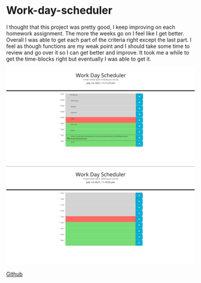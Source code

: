 # Work-day-scheduler

I thought that this project was pretty good, I keep improving on each homework assignment. The more the weeks go on I feel like I get better. 
Overall I was able to get each part of the criteria right except the last part. I feel as though functions are my weak point and I should
take some time to review and go over it so I can get better and improve. It took me a while to get the time-blocks right but eventually I was able to get it. 

![my screenshot](images/workday-1.png)
![my screenshot](images/workday-2.png)

[Github](https://lewiscapers206.github.io/Work-day-scheduler/)